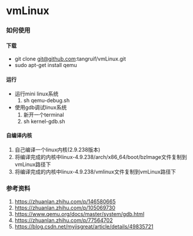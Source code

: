 # vmLinux
### 如何使用
#### 下载
* git clone git@github.com:tangruif/vmLinux.git
* sudo apt-get install qemu
#### 运行
* 运行mini linux系统
  1. sh qemu-debug.sh
* 使用gdb调试linux系统
  1. 新开一个terminal
  2. sh kernel-gdb.sh
#### 自编译内核
1. 自己编译一个linux内核(2.9.238版本)
2. 将编译完成的内核中linux-4.9.238/arch/x86_64/boot/bzImage文件复制到vmLinux路径下
2. 将编译完成的内核中linux-4.9.238/vmlinux文件复制到vmLinux路径下
### 参考资料
1. https://zhuanlan.zhihu.com/p/146580665
2. https://zhuanlan.zhihu.com/p/105069730
3. https://www.qemu.org/docs/master/system/gdb.html
4. https://zhuanlan.zhihu.com/p/77564702
5. https://blog.csdn.net/myjisgreat/article/details/49835721
